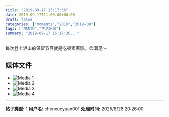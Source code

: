 ```yaml
---
title: "2019-09-17 15:17:36"
date: 2019-09-17T11:00:00+08:00
draft: false
categories: ["moments","2019","2019-09"]
tags: ["朋友圈","生活记录"]
summary: "2019-09-17 15:17:36..."
---
```


每次登上泸山的保留节目就是吃顿素斋饭。😌满足～

## 媒体文件

- ![Media 1](/Moments/photos/2019-09-17/201909171517360.jpg)
- ![Media 2](/Moments/photos/2019-09-17/201909171517361.jpg)
- ![Media 3](/Moments/photos/2019-09-17/201909171517362.jpg)
- ![Media 4](/Moments/photos/2019-09-17/201909171517363.jpg)

---

**帖子类型:** 1
**用户名:** chenxueyuan001
**处理时间:** 2025/8/28 20:26:00